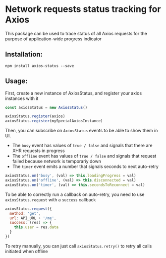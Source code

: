 # Network requests status tracking for Axios

This package can be used to trace status of all Axios requests for the purpose of application-wide progress indicator

## Installation:

`npm install axios-status --save`

## Usage:

First, create a new instance of AxiosStatus, and register your axios instances with it

```js
const axiosStatus = new AxiosStatus()

axiosStatus.register(axios)
axiosStatus.register(mySpecialAxiosInstance)
```

Then, you can subscribe on `AxiosStatus` events to be able to show them in UI. 

* The `busy` event has values of `true / false` and signals that there are XHR requests in progress
* The `offline` event has values of `true / false` and signals that request failed because network is temporariy down
* The `timer` event emits a number that signals seconds to next auto-retry


```js
axiosStatus.on('busy', (val) => this.loadingProgress = val)
axiosStatus.on('offline', (val) => this.disconnected = val)
axiosStatus.on('timer', (val) => this.secondsToReconnect = val)
```

To be able to correctly run a callback on auto-retry, you need to use `axiosStatus.request` with a `success` callback 

```js
axiosStatus.request({
  method: 'get',
  url: API_URL + '/me',
  success: (res) => {
    this.user = res.data
  }
})
```

To retry manually, you can just call `axiosStatus.retry()` to retry all calls initiated when offline
